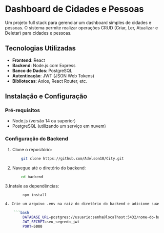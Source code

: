# Dashboard de Cidades e Pessoas

Um projeto full stack para gerenciar um dashboard simples de cidades e pessoas. O sistema permite realizar operações CRUD (Criar, Ler, Atualizar e Deletar) para cidades e pessoas.

## Tecnologias Utilizadas

- **Frontend**: React
- **Backend**: Node.js com Express
- **Banco de Dados**: PostgreSQL
- **Autenticação**: JWT (JSON Web Tokens)
- **Bibliotecas**: Axios, React Router, etc.

## Instalação e Configuração

### Pré-requisitos

- Node.js (versão 14 ou superior)
- PostgreSQL (utilizando um serviço em nuvem)

### Configuração do Backend

1. Clone o repositório:

    ```bash
        git clone https://github.com/Adelson10/City.git

2. Navegue até o diretório do backend:

    ```bash
        cd backend

3.Instale as dependências:

```bash
        npm install

4. Crie um arquivo .env na raiz do diretório do backend e adicione suas variáveis de ambiente:

    ```bash
        DATABASE_URL=postgres://usuario:senha@localhost:5432/nome-do-banco
        JWT_SECRET=seu_segredo_jwt
        PORT=5000
